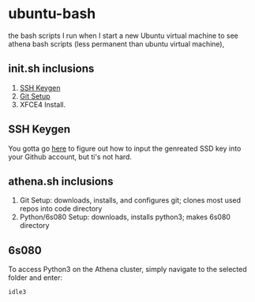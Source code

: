 # ubuntu-bash
the bash scripts I run when I start a new Ubuntu virtual machine
to see athena bash scripts (less permanent than ubuntu virtual machine), 
## init.sh inclusions

1. [SSH Keygen](https://help.github.com/articles/generating-a-new-ssh-key-and-adding-it-to-the-ssh-agent/)
2. [Git Setup](https://help.github.com/articles/set-up-git/)
3. XFCE4 Install.

## SSH Keygen
You gotta go [here](https://help.github.com/articles/adding-a-new-ssh-key-to-your-github-account/) to figure out how to input the genreated SSD key into your Github account, but ti's not hard.

## athena.sh inclusions
1. Git Setup: downloads, installs, and configures git; clones most used repos into code directory
2. Python/6s080 Setup: downloads, installs python3; makes 6s080 directory

## 6s080
To access Python3 on the Athena cluster, simply navigate to the selected folder and enter:
```
idle3
```
